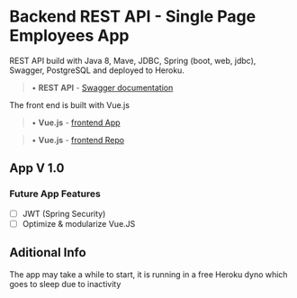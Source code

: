 # Backend REST API - Single Page Employees App

REST API build with Java 8, Mave, JDBC, Spring (boot, web, jdbc), Swagger, PostgreSQL and deployed to Heroku.

>• **REST API** - [Swagger documentation](https://spa-java-api.herokuapp.com/swagger-ui.html)

The front end is built with Vue.js

>• **Vue.js** - [frontend App](https://single-page-employees-app.herokuapp.com/)

>• **Vue.js** - [frontend Repo](https://github.com/BalthazRBlake/SinglePageAppFrontEnd)

## App V 1.0
### Future App Features
- [ ] JWT (Spring Security)
- [ ] Optimize & modularize Vue.JS

## Aditional Info
The app may take a while to start, it is running in a free Heroku dyno which goes to sleep due to inactivity
